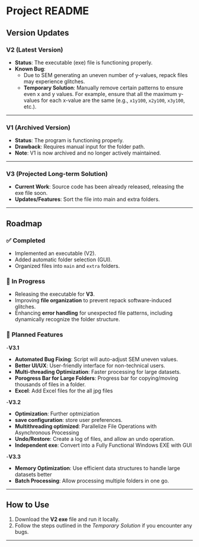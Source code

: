 # Project README

## Version Updates

### **V2 (Latest Version)**
- **Status**: The executable (exe) file is functioning properly.
- **Known Bug**:
  - Due to SEM generating an uneven number of y-values, repack files may experience glitches.
  - **Temporary Solution**: Manually remove certain patterns to ensure even x and y values. For example, ensure that all the maximum y-values for each x-value are the same (e.g., `x1y100`, `x2y100`, `x3y100`, etc.).

---

### **V1 (Archived Version)**
- **Status**: The program is functioning properly.
- **Drawback**: Requires manual input for the folder path.
- **Note**: V1 is now archived and no longer actively maintained.

---

### **V3 (Projected Long-term Solution)**
- **Current Work**: Source code has been already released, releasing the exe file soon.
- **Updates/Features**: Sort the file into main and extra folders.

---

## Roadmap

### ✅ **Completed**
- Implemented an executable (V2).
- Added automatic folder selection (GUI).
- Organized files into `main` and `extra` folders.

### 🔄 **In Progress**
- Releasing the executable for **V3**.
- Improving **file organization** to prevent repack software-induced glitches.
- Enhancing **error handling** for unexpected file patterns, including dynamically recognize the folder structure.

### 🚀 **Planned Features**
-**V3.1**
- **Automated Bug Fixing**: Script will auto-adjust SEM uneven values.
- **Better UI/UX**: User-friendly interface for non-technical users.
- **Multi-threading Optimization**: Faster processing for large datasets.
- **Porogress Bar for Large Folders**: Progress bar for copying/moving thousands of files in a folder.
- **Excel**: Add Excel files for the all jpg files

-**V3.2**
- **Optimization**: Further optmiziation
- **save configuration**: store user preferences.
- **Multithreading optimized**: Parallelize File Operations with Asynchronous Processing
- **Undo/Restore**:  Create a log of files, and allow an undo operation.
- **Independent exe**: Convert into a Fully Functional Windows EXE with GUI

-**V3.3**
- **Memory Optimization**: Use efficient data structures to handle large datasets better
- **Batch Processing**: Allow processing multiple folders in one go.
---

## How to Use

1. Download the **V2 exe** file and run it locally.
2. Follow the steps outlined in the *Temporary Solution* if you encounter any bugs.

---
